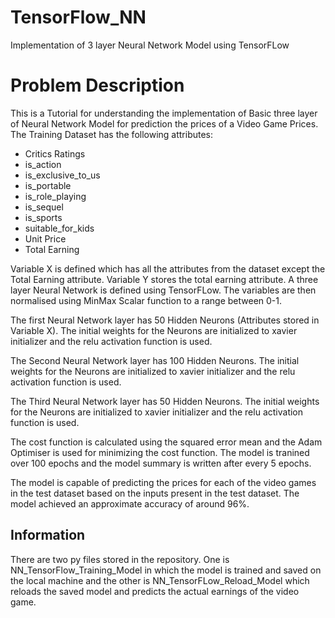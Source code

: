 # TensorFlow_NN
Implementation of 3 layer Neural Network Model using TensorFLow

# Problem Description
This is a Tutorial for understanding the implementation of Basic three layer of Neural Network Model for prediction the prices of a Video Game Prices. The Training Dataset has the following attributes:
  * Critics Ratings
  * is_action
  * is_exclusive_to_us
  * is_portable
  * is_role_playing
  * is_sequel
  * is_sports
  * suitable_for_kids
  * Unit Price
  * Total Earning

Variable X is defined which has all the attributes from the dataset except the Total Earning attribute. Variable Y stores the total earning attribute. A three layer Neural Network is defined using TensorFLow. The variables are then normalised using MinMax  Scalar function to a range between 0-1.

The first Neural Network layer has 50 Hidden Neurons (Attributes stored in Variable X). The initial weights for the Neurons are initialized to xavier initializer and the relu activation function is used.

The Second Neural Network layer has 100 Hidden Neurons. The initial weights for the Neurons are initialized to xavier initializer and the relu activation function is used.

The Third Neural Network layer has 50 Hidden Neurons. The initial weights for the Neurons are initialized to xavier initializer and the relu activation function is used.

The cost function is calculated using the squared error mean and the Adam Optimiser is used for minimizing the cost function. The model is tranined over 100 epochs and the model summary is written after  every 5 epochs.

The model is capable of predicting the prices for each of the video games in the test dataset based on the inputs present in the test dataset. The model achieved an approximate accuracy of around 96%.

## Information
There are two py files stored in the repository. One is NN_TensorFlow_Training_Model in which the model is trained and saved on the local machine and the other is NN_TensorFLow_Reload_Model which reloads the saved model and predicts the actual earnings of the video game.

 
